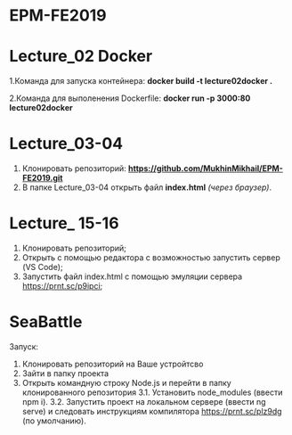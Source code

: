 # EPM-FE2019
# Lecture_02 Docker

  1.Команда для запуска контейнера: __docker build -t lecture02docker .__
  
  2.Команда для выполенения Dockerfile: __docker run -p 3000:80 lecture02docker__
  
# Lecture_03-04

  1. Клонировать репозиторий: __https://github.com/MukhinMikhail/EPM-FE2019.git__
  2. В папке Lecture_03-04 открыть файл __index.html__ *(через браузер)*.

# Lecture_ 15-16

1. Клонировать репозиторий;
2. Открыть с помощью редактора с возможностью запустить сервер (VS Code);
3. Запустить файл index.html с помощью эмуляции сервера https://prnt.sc/p9ipci;

# SeaBattle 

Запуск: 
1. Клонировать репозиторий на Ваше устройтсво
2. Зайти в папку проекта
3. Открыть командную строку Node.js и перейти в папку клонированного репозитория
    3.1. Установить node_modules (ввести npm i).
    3.2. Запустить проект на локальном сервере (ввести ng serve) и следовать инструкциям компилятора https://prnt.sc/plz9dg (по умолчанию).